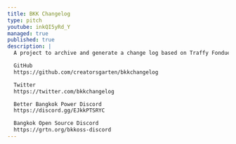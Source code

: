 ```yaml
---
title: BKK Changelog
type: pitch
youtube: inkQI5yRd_Y
managed: true
published: true
description: |
  A project to archive and generate a change log based on Traffy Fondue data.

  GitHub
  https://github.com/creatorsgarten/bkkchangelog

  Twitter
  https://twitter.com/bkkchangelog

  Better Bangkok Power Discord
  https://discord.gg/EJkkPTSRYC

  Bangkok Open Source Discord
  https://grtn.org/bkkoss-discord
---
```

